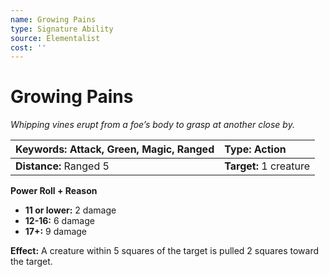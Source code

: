 ```yaml
---
name: Growing Pains
type: Signature Ability
source: Elementalist
cost: ''
---
```


# Growing Pains

*Whipping vines erupt from a foe’s body to grasp at another close by.*

| **Keywords:** Attack, Green, Magic, Ranged | **Type:** Action       |
| :----------------------------------------- | :--------------------- |
| **Distance:** Ranged 5                     | **Target:** 1 creature |

**Power Roll + Reason**

- **11 or lower:** 2 damage
- **12-16:** 6 damage
- **17+:** 9 damage

**Effect:** A creature within 5 squares of the target is pulled 2 squares toward the target.
